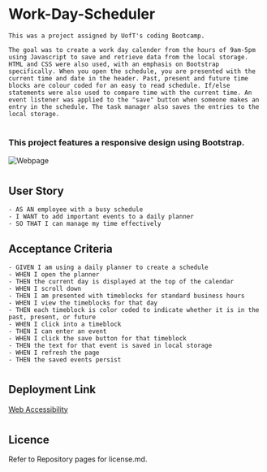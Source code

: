 # Work-Day-Scheduler


    This was a project assigned by UofT's coding Bootcamp. 
    
    The goal was to create a work day calender from the hours of 9am-5pm using Javascript to save and retrieve data from the local storage. HTML and CSS were also used, with an emphasis on Bootstrap specifically. When you open the schedule, you are presented with the current time and date in the header. Past, present and future time blocks are colour coded for an easy to read schedule. If/else statements were also used to compare time with the current time. An event listener was applied to the "save" button when someone makes an entry in the schedule. The task manager also saves the entries to the local storage.
#
### This project features a responsive design using Bootstrap.
![Webpage]()

#

## User Story
    - AS AN employee with a busy schedule
    - I WANT to add important events to a daily planner
    - SO THAT I can manage my time effectively

## Acceptance Criteria
    - GIVEN I am using a daily planner to create a schedule
    - WHEN I open the planner
    - THEN the current day is displayed at the top of the calendar
    - WHEN I scroll down
    - THEN I am presented with timeblocks for standard business hours
    - WHEN I view the timeblocks for that day
    - THEN each timeblock is color coded to indicate whether it is in the past, present, or future
    - WHEN I click into a timeblock
    - THEN I can enter an event
    - WHEN I click the save button for that timeblock
    - THEN the text for that event is saved in local storage
    - WHEN I refresh the page
    - THEN the saved events persist
#
## Deployment Link
[Web Accessibility]()
#
## Licence
Refer to Repository pages for license.md.